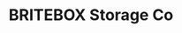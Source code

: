---
title: "BRITEBOX Storage Co"
url: /saskatoon/britebox-storage-co-wanuskewin-road-4/
shop: Mieten
---